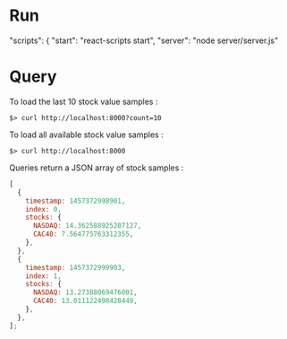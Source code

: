 # Run

"scripts": {
"start": "react-scripts start",
"server": "node server/server.js"

# Query

To load the last 10 stock value samples :

```console
$> curl http://localhost:8000?count=10
```

To load all available stock value samples :

```console
$> curl http://localhost:8000
```

Queries return a JSON array of stock samples :

```javascript
[
  {
    timestamp: 1457372998901,
    index: 0,
    stocks: {
      NASDAQ: 14.362588925287127,
      CAC40: 7.564775763312355,
    },
  },
  {
    timestamp: 1457372999903,
    index: 1,
    stocks: {
      NASDAQ: 13.27388069476001,
      CAC40: 13.011122498428449,
    },
  },
];
```
